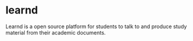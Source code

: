 # learnd
Learnd is a open source platform for students to talk to and produce study material from their academic documents.
